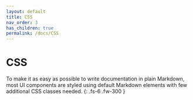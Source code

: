 ```yaml
---
layout: default
title: CSS
nav_order: 3
has_children: true
permalink: /docs/CSS
---
```


# CSS

To make it as easy as possible to write documentation in plain Markdown, most UI components are styled using default Markdown elements with few additional CSS classes needed.
{: .fs-6 .fw-300 }

